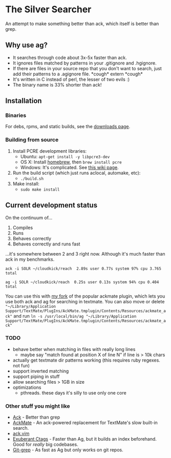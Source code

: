 # The Silver Searcher #

An attempt to make something better than ack, which itself is better than grep.

## Why use ag? ##

* It searches through code about 3x-5x faster than ack.
* It ignores files matched by patterns in your .gitignore and .hgignore.
* If there are files in your source repo that you don't want to search, just add their patterns to a .agignore file. \*cough\* extern \*cough\*
* It's written in C instead of perl, the lesser of two evils :)
* The binary name is 33% shorter than ack!

## Installation ##

### Binaries ###
For debs, rpms, and static builds, see the [downloads page](https://github.com/ggreer/the_silver_searcher/downloads).

### Building from source ###

1. Install PCRE development libraries:
    * Ubuntu: `apt-get install -y libpcre3-dev`
    * OS X: Install [homebrew](http://mxcl.github.com/homebrew/), then `brew install pcre`
    * Windows: It's complicated. See [this wiki page](https://github.com/ggreer/the_silver_searcher/wiki/Windows).
2. Run the build script (which just runs aclocal, automake, etc):
    * `./build.sh`
3. Make install:
    * `sudo make install`

## Current development status ##

On the continuum of...

1. Compiles
2. Runs
3. Behaves correctly
4. Behaves correctly and runs fast

...it's somewhere between 2 and 3 right now. Although it's much faster than ack in my benchmarks.

    ack -i SOLR ~/cloudkick/reach  2.89s user 0.77s system 97% cpu 3.765 total

    ag -i SOLR ~/cloudkick/reach  0.25s user 0.13s system 94% cpu 0.404 total

You can use this with [my fork](https://github.com/ggreer/AckMate) of the popular ackmate plugin, which lets you use both ack and ag for searching in textmate. You can also move or delete `"~/Library/Application Support/TextMate/PlugIns/AckMate.tmplugin/Contents/Resources/ackmate_ack"` and run `ln -s /usr/local/bin/ag "~/Library/Application Support/TextMate/PlugIns/AckMate.tmplugin/Contents/Resources/ackmate_ack"`


### TODO ###
* behave better when matching in files with really long lines
  * maybe say "match found at position X of line N" if line is > 10k chars
* actually get textmate dir patterns working (this requires ruby regexes. not fun)
* support inverted matching
* support piping in stuff
* allow searching files > 1GB in size
* optimizations
  * pthreads. these days it's silly to use only one core

### Other stuff you might like ###
* [Ack](https://github.com/petdance/ack) - Better than grep
* [AckMate](https://github.com/protocool/AckMate) - An ack-powered replacement for TextMate's slow built-in search.
* [ack.vim](https://github.com/mileszs/ack.vim)
* [Exuberant Ctags](http://ctags.sourceforge.net/) - Faster than Ag, but it builds an index beforehand. Good for *really* big codebases.
* [Git-grep](http://book.git-scm.com/4_finding_with_git_grep.html) - As fast as Ag but only works on git repos.
